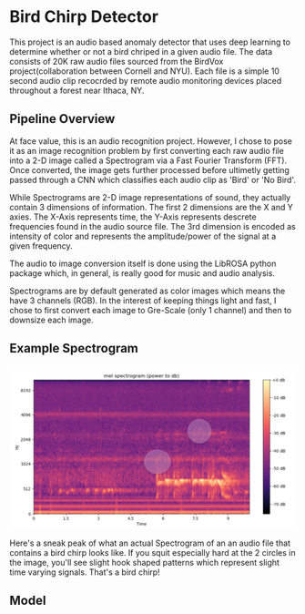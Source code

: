 # Bird Chirp Detector

This project is an audio based anomaly detector that uses deep learning to determine whether or not a bird chriped in a given audio file. The data consists of 20K raw audio files sourced from the BirdVox project(collaboration between Cornell and NYU). Each file is a simple 10 second audio clip recocrded by remote audio monitoring devices placed throughout a forest near Ithaca, NY. 

## Pipeline Overview

At face value, this is an audio recognition project. However, I chose to pose it as an image recognition problem by first converting each raw audio file into a 2-D image called a Spectrogram via a Fast Fourier Transform (FFT). Once converted, the image gets further processed before ultimetly getting passed through a CNN which classifies each audio clip as 'Bird' or 'No Bird'. 

While Spectrograms are 2-D image representations of sound, they actually contain 3 dimensions of information. The first 2 dimensions are the X and Y axies. The X-Axis represents time, the Y-Axis represents descrete frequencies found in the audio source file. The 3rd dimension is encoded as intensity of color and represents the amplitude/power of the signal at a given frequency. 

The audio to image conversion itself is done using the LibROSA python package which, in general, is really good for music and audio analysis.   

Spectrograms are by default generated as color images which means the have 3 channels (RGB). In the interest of keeping things light and fast, I chose to first convert each image to Gre-Scale (only 1 channel) and then to downsize each image. 

## Example Spectrogram
![bird](images/bird.png)

Here's a sneak peak of what an actual Spectrogram of an an audio file that contains a bird chirp looks like. If you squit especially hard at the 2 circles in the image, you'll see slight hook shaped patterns which represent slight time varying signals. That's a bird chirp!


## Model
